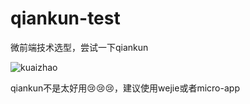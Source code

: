 # qiankun-test
微前端技术选型，尝试一下qiankun

![kuaizhao](https://user-images.githubusercontent.com/35264821/233851961-2a5c76f4-87ef-42ce-9746-380a64d5e2a6.gif)


qiankun不是太好用😢😢😢，建议使用wejie或者micro-app
